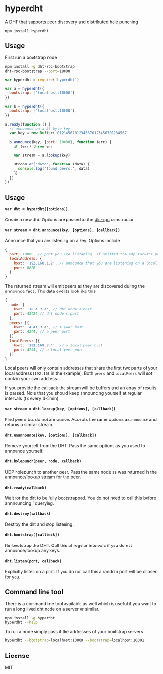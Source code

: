 # hyperdht

A DHT that supports peer discovery and distributed hole punching

```
npm install hyperdht
```

## Usage

First run a bootstrap node

``` sh
npm install -g dht-rpc-bootstrap
dht-rpc-bootstrap --port=10000
```

``` js
var hyperdht = require('hyperdht')

var a = hyperdht({
  bootstrap: ['localhost:10000']
})

var b = hyperdht({
  bootstrap: ['localhost:10000']
})

a.ready(function () {
  // announce on a 32 byte key
  var key = new Buffer('01234567012345670123456701234567')

  b.announce(key, {port: 10000}, function (err) {
    if (err) throw err

    var stream = a.lookup(key)

    stream.on('data', function (data) {
      console.log('found peers:', data)
    })
  })
})
```

## Usage

#### `var dht = hyperdht([options])`

Create a new dht. Options are passed to the [dht-rpc](https://github.com/mafintosh/dht-rpc) constructor

#### `var stream = dht.announce(key, [options], [callback])`

Announce that you are listening on a key. Options include

``` js
{
  port: 10000, // port you are listening. If omitted the udp sockets port is used
  localAddress: {
    host: '192.168.1.2', // announce that you are listening on a local address also
    port: 8888
  }
}
```

The returned stream will emit peers as they are discovered during the announce face.
The data events look like this

``` js
{
  node: {
    host: '10.4.2.4', // dht node's host
    port: 42424 // dht node's port
  },
  peers: [{
    host: '4.41.3.4', // a peer host
    port: 4244, // a peer port
  }],
  localPeers: [{
    host: '192.168.3.4', // a local peer host
    port: 4244, // a local peer port
  }]
}
```

Local peers will only contain addresses that share the first two parts of your local address (`192.168` in the example).
Both `peers` and `localPeers` will *not* contain your own address.

If you provide the callback the stream will be buffers and an array of results is passed.
Note that you should keep announcing yourself at regular intervals (fx every 4-5min)

#### `var stream = dht.lookup(key, [options], [callback])`

Find peers but do not announce. Accepts the same options as `announce` and returns a similar stream.

#### `dht.unannounce(key, [options], [callback])`

Remove yourself from the DHT. Pass the same options as you used to announce yourself.

#### `dht.holepunch(peer, node, callback)`

UDP holepunch to another peer. Pass the same node as was returned in the announce/lookup stream
for the peer.

#### `dht.ready(callback)`

Wait for the dht to be fully bootstrapped. You do not need to call this before annnouncing / querying.

#### `dht.destroy(callback)`

Destroy the dht and stop listening.

#### `dht.bootstrap([callback])`

Re-bootstrap the DHT. Call this at regular intervals if you do not announce/lookup any keys.

#### `dht.listen(port, callback)`

Explicitly listen on a port. If you do not call this a random port will be chosen for you.

## Command line tool

There is a command line tool available as well which is useful if you want to run a long lived dht node on a server or similar.

``` sh
npm install -g hyperdht
hyperdht --help
```

To run a node simply pass it the addresses of your bootstrap servers

``` sh
hyperdht --bootstrap=localhost:10000 --bootstrap=localhost:10001
```

## License

MIT
